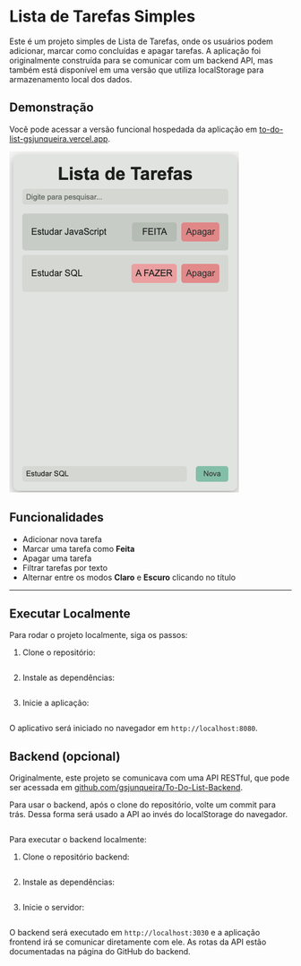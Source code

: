 # Lista de Tarefas Simples

Este é um projeto simples de Lista de Tarefas, onde os usuários podem adicionar, marcar como concluídas e apagar tarefas. A aplicação foi originalmente construída para se comunicar com um backend API, mas também está disponível em uma versão que utiliza localStorage para armazenamento local dos dados.

## Demonstração

Você pode acessar a versão funcional hospedada da aplicação em [to-do-list-gsjunqueira.vercel.app](https://to-do-list-gsjunqueira.vercel.app/).

![Lista de Tarefas](/assest/frontend.png)

## Funcionalidades

- Adicionar nova tarefa
- Marcar uma tarefa como **Feita**
- Apagar uma tarefa
- Filtrar tarefas por texto
- Alternar entre os modos **Claro** e **Escuro** clicando no título

---

## Executar Localmente

Para rodar o projeto localmente, siga os passos:

1. Clone o repositório:

    ```git clone https://github.com/gsjunqueira/To-Do-List.git
    ```

2. Instale as dependências:

   ```npm install
   ```

3. Inicie a aplicação:

   ```npm start
   ```

O aplicativo será iniciado no navegador em `http://localhost:8080`.

## Backend (opcional)

Originalmente, este projeto se comunicava com uma API RESTful, que pode ser acessada em [github.com/gsjunqueira/To-Do-List-Backend](https://github.com/gsjunqueira/To-Do-List-Backend.git).

Para usar o backend, após o clone do repositório, volte um commit para trás. Dessa forma será usado a API ao invés do localStorage do navegador.

```git reset --hard HEAD~1
```

Para executar o backend localmente:

1. Clone o repositório backend:

   ```git clone https://github.com/sergiocabral/Sample.JavaScript.TodoList.Backend
   ```

2. Instale as dependências:

   ```npm install
   ```

3. Inicie o servidor:

   ```npm start
   ```

O backend será executado em `http://localhost:3030` e a aplicação frontend irá se comunicar diretamente com ele. As rotas da API estão documentadas na página do GitHub do backend.
